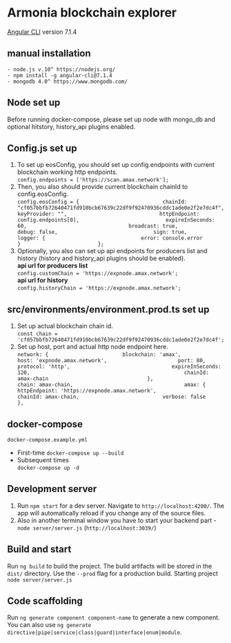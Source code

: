 # Armonia blockchain explorer

[Angular CLI](https://github.com/angular/angular-cli) version 7.1.4

## manual installation 
	- node.js v.10^ https://nodejs.org/
	- npm install -g angular-cli@7.1.4
	- mongodb 4.0^ https://www.mongodb.com/

   
## Node set up 
Before running docker-compose, please set up node with mongo_db and optional hitstory, history_api plugins enabled.              

## Config.js set up
1. To set up eosConfig, you should set up config.endpoints with current blockchain working http endpoints.                                        
`config.endpoints = ['https://scan.amax.network'];`                                                                                    
1. Then, you also should provide current blockchain chainId to config.eosConfig.                                                               
`config.eosConfig = {                          
  chainId: "cf057bbfb72640471fd910bcb67639c22df9f92470936cddc1ade0e2f2e7dc4f",                                
  keyProvider: "",                             
  httpEndpoint: config.endpoints[0],                           
  expireInSeconds: 60,                                
  broadcast: true,                                  
  debug: false,                              
  sign: true,                     
  logger: {                              
    error: console.error                                       
  }                        
};`                                   
1. Optionally, you also can set up api endpoints for producers list and history (history and history_api plugins should be enabled).                    
**api url for producers list**                                      
`config.customChain = 'https://expnode.amax.network';  `                                                                 
**api url for history**                                                          
`config.historyChain = 'https://expnode.amax.network';  `                   

## src/environments/environment.prod.ts set up
1. Set up actual blockchain chain id.                   
`const chain = 'cf057bbfb72640471fd910bcb67639c22df9f92470936cddc1ade0e2f2e7dc4f';`                                          
1. Set up host, port and actual http node endpoint here.                           
`network: {                       
        blockchain: 'amax',                    
        host: 'expnode.amax.network',                      
        port: 80,                            
        protocol: 'http',                                
        expireInSeconds: 120,                                                 
        chainId: amax-chain                               
    },                                
    chain: amax-chain,                                   
    amax: {                                
        httpEndpoint: 'https://expnode.amax.network',                        
        chainId: amax-chain,                          
        verbose: false                                
    },`               
                                    
## docker-compose                                      
   `docker-compose.example.yml`   
   * First-time
   ```docker-compose up --build```
   * Subsequent times                         
   ```docker-compose up -d```                                             
                                                      
## Development server

1. Run `npm start` for a dev server. Navigate to `http://localhost:4200/`. The app will automatically reload if you change any of the source files.
2. Also in another terminal window you have to start your backend part - `node server/server.js` (`http://localhost:3039/`)

## Build and start

Run `ng build` to build the project. The build artifacts will be stored in the `dist/` directory. Use the `--prod` flag for a production build. Starting project `node server/server.js`

## Code scaffolding

Run `ng generate component component-name` to generate a new component. You can also use `ng generate directive|pipe|service|class|guard|interface|enum|module`.

